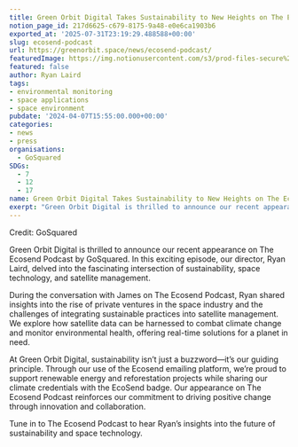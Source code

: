 ```yaml
---
title: Green Orbit Digital Takes Sustainability to New Heights on The Ecosend Podcast
notion_page_id: 217d6625-c679-8175-9a48-e0e6ca1903b6
exported_at: '2025-07-31T23:19:29.488588+00:00'
slug: ecosend-podcast
url: https://greenorbit.space/news/ecosend-podcast/
featuredImage: https://img.notionusercontent.com/s3/prod-files-secure%2F46d85076-9cc9-4816-b22e-3f6e1ee2434d%2F587d4ae4-4294-46bc-a4ac-7852a0ed8531%2F1711558370-artwork-jpg.webp/size/w=2000?exp=1755008088&sig=Q2l4XAYKlAx1rpl9C6JUpqTLhGFbnM4bhSh36fFFHno&id=d2de9604-6860-4e45-b04f-e342e1d17773&table=block&userId=6be61a03-d711-4ab6-ae5d-082d1492ba23
featured: false
author: Ryan Laird
tags:
- environmental monitoring
- space applications
- space environment
pubdate: '2024-04-07T15:55:00.000+00:00'
categories:
- news
- press
organisations:
  - GoSquared
SDGs:
  - 7
  - 12
  - 17
name: Green Orbit Digital Takes Sustainability to New Heights on The Ecosend Podcast
exerpt: "Green Orbit Digital is thrilled to announce our recent appearance on The Ecosend Podcast by GoSquared. In this exciting episode, our director, Ryan Laird, delved into the fascinating intersection of sustainability, space technology, and satellite management."
---
```




Credit: GoSquared

Green Orbit Digital is thrilled to announce our recent appearance on The Ecosend Podcast by GoSquared. In this exciting episode, our director, Ryan Laird, delved into the fascinating intersection of sustainability, space technology, and satellite management.

During the conversation with James on The Ecosend Podcast, Ryan shared insights into the rise of private ventures in the space industry and the challenges of integrating sustainable practices into satellite management. We explore how satellite data can be harnessed to combat climate change and monitor environmental health, offering real-time solutions for a planet in need.

At Green Orbit Digital, sustainability isn’t just a buzzword—it’s our guiding principle. Through our use of the Ecosend emailing platform, we’re proud to support renewable energy and reforestation projects while sharing our climate credentials with the EcoSend badge. Our appearance on The Ecosend Podcast reinforces our commitment to driving positive change through innovation and collaboration.

Tune in to The Ecosend Podcast to hear Ryan’s insights into the future of sustainability and space technology. 